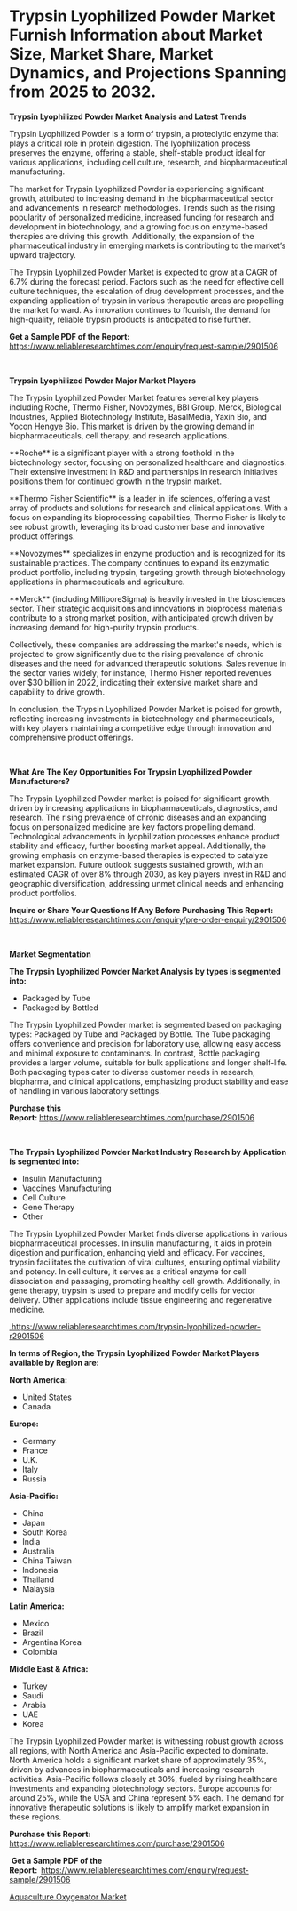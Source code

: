 <p><h1>Trypsin Lyophilized Powder Market Furnish Information about Market Size, Market Share, Market Dynamics, and Projections Spanning from 2025 to 2032.</h1></p><p><strong>Trypsin Lyophilized Powder Market Analysis and Latest Trends</strong></p>
<p><p>Trypsin Lyophilized Powder is a form of trypsin, a proteolytic enzyme that plays a critical role in protein digestion. The lyophilization process preserves the enzyme, offering a stable, shelf-stable product ideal for various applications, including cell culture, research, and biopharmaceutical manufacturing. </p><p>The market for Trypsin Lyophilized Powder is experiencing significant growth, attributed to increasing demand in the biopharmaceutical sector and advancements in research methodologies. Trends such as the rising popularity of personalized medicine, increased funding for research and development in biotechnology, and a growing focus on enzyme-based therapies are driving this growth. Additionally, the expansion of the pharmaceutical industry in emerging markets is contributing to the market’s upward trajectory.</p><p>The Trypsin Lyophilized Powder Market is expected to grow at a CAGR of 6.7% during the forecast period. Factors such as the need for effective cell culture techniques, the escalation of drug development processes, and the expanding application of trypsin in various therapeutic areas are propelling the market forward. As innovation continues to flourish, the demand for high-quality, reliable trypsin products is anticipated to rise further.</p></p>
<p><strong>Get a Sample PDF of the Report:&nbsp;</strong> <a href="https://www.reliableresearchtimes.com/enquiry/request-sample/2901506?utm_campaign=2326&utm_medium=2&utm_source=Github&utm_content=ia&utm_term=16032025&utm_id=trypsin-lyophilized-powder">https://www.reliableresearchtimes.com/enquiry/request-sample/2901506</a></p>
<p>&nbsp;</p>
<p><strong>Trypsin Lyophilized Powder Major Market Players</strong></p>
<p><p>The Trypsin Lyophilized Powder Market features several key players including Roche, Thermo Fisher, Novozymes, BBI Group, Merck, Biological Industries, Applied Biotechnology Institute, BasalMedia, Yaxin Bio, and Yocon Hengye Bio. This market is driven by the growing demand in biopharmaceuticals, cell therapy, and research applications.</p><p>**Roche** is a significant player with a strong foothold in the biotechnology sector, focusing on personalized healthcare and diagnostics. Their extensive investment in R&D and partnerships in research initiatives positions them for continued growth in the trypsin market.</p><p>**Thermo Fisher Scientific** is a leader in life sciences, offering a vast array of products and solutions for research and clinical applications. With a focus on expanding its bioprocessing capabilities, Thermo Fisher is likely to see robust growth, leveraging its broad customer base and innovative product offerings.</p><p>**Novozymes** specializes in enzyme production and is recognized for its sustainable practices. The company continues to expand its enzymatic product portfolio, including trypsin, targeting growth through biotechnology applications in pharmaceuticals and agriculture.</p><p>**Merck** (including MilliporeSigma) is heavily invested in the biosciences sector. Their strategic acquisitions and innovations in bioprocess materials contribute to a strong market position, with anticipated growth driven by increasing demand for high-purity trypsin products.</p><p>Collectively, these companies are addressing the market's needs, which is projected to grow significantly due to the rising prevalence of chronic diseases and the need for advanced therapeutic solutions. Sales revenue in the sector varies widely; for instance, Thermo Fisher reported revenues over $30 billion in 2022, indicating their extensive market share and capability to drive growth.</p><p>In conclusion, the Trypsin Lyophilized Powder Market is poised for growth, reflecting increasing investments in biotechnology and pharmaceuticals, with key players maintaining a competitive edge through innovation and comprehensive product offerings.</p></p>
<p>&nbsp;</p>
<p><strong>What Are The Key Opportunities For Trypsin Lyophilized Powder Manufacturers?</strong></p>
<p><p>The Trypsin Lyophilized Powder market is poised for significant growth, driven by increasing applications in biopharmaceuticals, diagnostics, and research. The rising prevalence of chronic diseases and an expanding focus on personalized medicine are key factors propelling demand. Technological advancements in lyophilization processes enhance product stability and efficacy, further boosting market appeal. Additionally, the growing emphasis on enzyme-based therapies is expected to catalyze market expansion. Future outlook suggests sustained growth, with an estimated CAGR of over 8% through 2030, as key players invest in R&D and geographic diversification, addressing unmet clinical needs and enhancing product portfolios.</p></p>
<p><strong>Inquire or Share Your Questions If Any Before Purchasing This Report:</strong> <a href="https://www.reliableresearchtimes.com/enquiry/pre-order-enquiry/2901506?utm_campaign=2326&utm_medium=2&utm_source=Github&utm_content=ia&utm_term=16032025&utm_id=trypsin-lyophilized-powder">https://www.reliableresearchtimes.com/enquiry/pre-order-enquiry/2901506</a></p>
<p>&nbsp;</p>
<p><strong>Market Segmentation</strong></p>
<p><strong>The Trypsin Lyophilized Powder Market Analysis by types is segmented into:</strong></p>
<p><ul><li>Packaged by Tube</li><li>Packaged by Bottled</li></ul></p>
<p><p>The Trypsin Lyophilized Powder market is segmented based on packaging types: Packaged by Tube and Packaged by Bottle. The Tube packaging offers convenience and precision for laboratory use, allowing easy access and minimal exposure to contaminants. In contrast, Bottle packaging provides a larger volume, suitable for bulk applications and longer shelf-life. Both packaging types cater to diverse customer needs in research, biopharma, and clinical applications, emphasizing product stability and ease of handling in various laboratory settings.</p></p>
<p><strong>Purchase this Report:&nbsp;</strong><a href="https://www.reliableresearchtimes.com/purchase/2901506?utm_campaign=2326&utm_medium=2&utm_source=Github&utm_content=ia&utm_term=16032025&utm_id=trypsin-lyophilized-powder">https://www.reliableresearchtimes.com/purchase/2901506</a></p>
<p>&nbsp;</p>
<p><strong>The Trypsin Lyophilized Powder Market Industry Research by Application is segmented into:</strong></p>
<p><ul><li>Insulin Manufacturing</li><li>Vaccines Manufacturing</li><li>Cell Culture</li><li>Gene Therapy</li><li>Other</li></ul></p>
<p><p>The Trypsin Lyophilized Powder Market finds diverse applications in various biopharmaceutical processes. In insulin manufacturing, it aids in protein digestion and purification, enhancing yield and efficacy. For vaccines, trypsin facilitates the cultivation of viral cultures, ensuring optimal viability and potency. In cell culture, it serves as a critical enzyme for cell dissociation and passaging, promoting healthy cell growth. Additionally, in gene therapy, trypsin is used to prepare and modify cells for vector delivery. Other applications include tissue engineering and regenerative medicine.</p></p>
<p><a href="https://www.reliableresearchtimes.com/trypsin-lyophilized-powder-r2901506?utm_campaign=2326&utm_medium=2&utm_source=Github&utm_content=ia&utm_term=16032025&utm_id=trypsin-lyophilized-powder">&nbsp;https://www.reliableresearchtimes.com/trypsin-lyophilized-powder-r2901506</a></p>
<p><strong>In terms of Region, the Trypsin Lyophilized Powder Market Players available by Region are:</strong></p>
<p>
    <p> <strong> North America: </strong>
        <ul>
            <li>United States</li>
            <li>Canada</li>
        </ul>
        </p> 
    <p> <strong> Europe: </strong>
        <ul>
            <li>Germany</li>
            <li>France</li>
            <li>U.K.</li>
            <li>Italy</li>
            <li>Russia</li>
        </ul>
        </p> 
    <p> <strong> Asia-Pacific: </strong>
        <ul>
            <li>China</li>
            <li>Japan</li>
            <li>South Korea</li>
            <li>India</li>
            <li>Australia</li>
            <li>China Taiwan</li>
            <li>Indonesia</li>
            <li>Thailand</li>
            <li>Malaysia</li>
        </ul>
        </p> 
    <p> <strong> Latin America: </strong>
        <ul>
            <li>Mexico</li>
            <li>Brazil</li>
            <li>Argentina Korea</li>
            <li>Colombia</li>
        </ul>
        </p> 
    <p> <strong> Middle East & Africa: </strong>
        <ul>
            <li>Turkey</li>
            <li>Saudi</li>
            <li>Arabia</li>
            <li>UAE</li>
            <li>Korea</li>
        </ul>
    </p>
    </p>
<p><p>The Trypsin Lyophilized Powder market is witnessing robust growth across all regions, with North America and Asia-Pacific expected to dominate. North America holds a significant market share of approximately 35%, driven by advances in biopharmaceuticals and increasing research activities. Asia-Pacific follows closely at 30%, fueled by rising healthcare investments and expanding biotechnology sectors. Europe accounts for around 25%, while the USA and China represent 5% each. The demand for innovative therapeutic solutions is likely to amplify market expansion in these regions.</p></p>
<p><strong>Purchase this Report: </strong><a href="https://www.reliableresearchtimes.com/purchase/2901506?utm_campaign=2326&utm_medium=2&utm_source=Github&utm_content=ia&utm_term=16032025&utm_id=trypsin-lyophilized-powder">https://www.reliableresearchtimes.com/purchase/2901506</a></p>
<p>&nbsp;<strong>Get a Sample PDF of the Report:&nbsp;&nbsp;</strong><a href="https://www.reliableresearchtimes.com/enquiry/request-sample/2901506?utm_campaign=2326&utm_medium=2&utm_source=Github&utm_content=ia&utm_term=16032025&utm_id=trypsin-lyophilized-powder">https://www.reliableresearchtimes.com/enquiry/request-sample/2901506</a></p>
<p><strong></strong></p>
<p><p><a href="https://github.com/FlorianWolf90/Market-Research-Report-List-1/blob/main/aquaculture-oxygenator-market.md?utm_campaign=2326&utm_medium=2&utm_source=Github&utm_content=ia&utm_term=16032025&utm_id=trypsin-lyophilized-powder">Aquaculture Oxygenator Market</a></p></p>